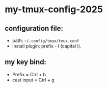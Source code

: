 # my-tmux-config-2025

## configuration file:

- path: `~/.config/tmux/tmux.conf`
- install plugin: prefix - I (capital i).

## my key bind:
- Prefix = Ctrl + b
- cast input = Ctrl + g
